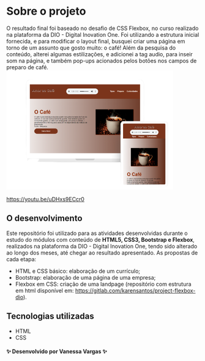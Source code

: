 # Sobre o projeto

O resultado final foi baseado no desafio de CSS Flexbox, no curso realizado na plataforma da DIO - Digital Inovation One. Foi utilizando a estrutura inicial fornecida, e para modificar o layout final, busquei criar uma página em torno de um assunto que gosto muito: o café! Além da pesquisa do conteúdo, alterei algumas estilizações, e adicionei a tag audio, para inseir som na página, e também pop-ups acionados pelos botões nos campos de preparo de café.
![Mockups](https://github.com/VanessaVargas/html-developer-DIO/blob/master/img/mockup-cafe.png)

https://youtu.be/uDHxs9ECcr0

## O desenvolvimento

Este repositório foi utilizado para as atividades desenvolvidas durante o estudo do módulos com conteúdo de **HTML5, CSS3, Bootstrap e Flexbox**, realizados na plataforma da DIO - Digital Inovation One, tendo sido alterado ao longo dos meses, até chegar ao resultado apresentado. As propostas de cada etapa:

- HTML e CSS básico: elaboração de um currículo;
- Bootstrap: elaboração de uma página de uma empresa;
- Flexbox em CSS: criação de uma landpage (repositório com estrutura em html disponível em: https://gitlab.com/karensantos/project-flexbox-dio).

## Tecnologias utilizadas

- HTML
- CSS

#### ✨ Desenvolvido por Vanessa Vargas ✨
